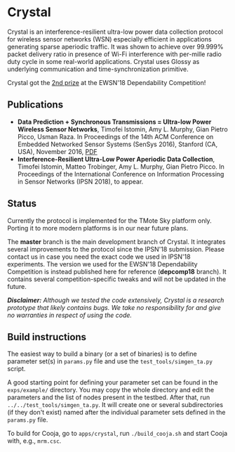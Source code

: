 # Crystal
Crystal is an interference-resilient ultra-low power data collection protocol for wireless sensor networks (WSN) especially efficient in applications generating sparse aperiodic traffic. It was shown to achieve over 99.999% packet delivery ratio in presence of Wi-Fi interference with per-mille radio duty cycle in some real-world applications. Crystal uses Glossy as underlying communication and time-synchronization primitive.

Crystal got the [2nd prize](https://iti-testbed.tugraz.at/blog/page/11/ewsn-18-dependability-competition-final-results/) at the EWSN'18 Dependability Competition!

## Publications

 * **Data Prediction + Synchronous Transmissions = Ultra-low Power Wireless Sensor Networks**, Timofei Istomin, Amy L. Murphy, Gian Pietro Picco, Usman Raza.  In Proceedings of the 14th ACM Conference on Embedded Networked Sensor Systems (SenSys 2016), Stanford (CA, USA), November 2016, [PDF](http://disi.unitn.it/~picco/papers/sensys16.pdf)
 * **Interference-Resilient Ultra-Low Power Aperiodic Data Collection**, Timofei Istomin, Matteo Trobinger, Amy L. Murphy, Gian Pietro Picco.  In Proceedings of the International Conference on Information Processing in Sensor Networks (IPSN 2018), to appear.

## Status
Currently the protocol is implemented for the TMote Sky platform only. Porting it to more modern platforms is in our near future plans.

The **master** branch is the main development branch of Crystal. It integrates several improvements to the protocol since the IPSN'18 submission. Please contact us in case you need the exact code we used in IPSN'18 experiments. The version we used for the EWSN'18 Dependability Competition is instead published here for reference (**depcomp18** branch). It contains several competition-specific tweaks and will not be updated in the future.

***Disclaimer:*** *Although we tested the code extensively, Crystal is a research prototype that likely contains bugs. We take no responsibility for and give no warranties in respect of using the code.*

## Build instructions
The easiest way to build a binary (or a set of binaries) is to define parameter set(s) in `params.py` file and use the `test_tools/simgen_ta.py` script. 

A good starting point for defining your parameter set can be found in the `exps/example/` directory. You may copy the whole directory and edit the parameters and the list of nodes present in the testbed. After that, run `../../test_tools/simgen_ta.py`. It will create one or several subdirectories (if they don't exist) named after the individual parameter sets defined in the `params.py` file. 

To build for Cooja, go to `apps/crystal`, run `./build_cooja.sh` and start Cooja with, e.g., `mrm.csc`.
